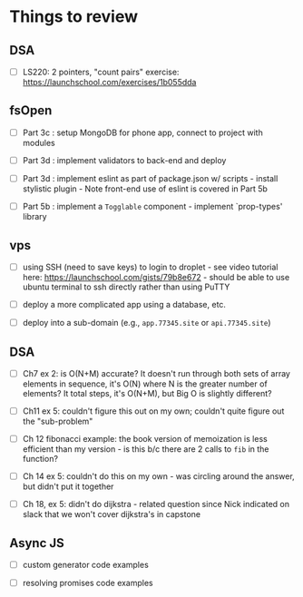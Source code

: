 # Things to review

## DSA
- [ ] LS220: 2 pointers, "count pairs" exercise: https://launchschool.com/exercises/1b055dda

## fsOpen
- [ ] Part 3c : setup MongoDB for phone app, connect to project with modules
- [ ] Part 3d : implement validators to back-end and deploy
- [ ] Part 3d : implement eslint as part of package.json w/ scripts
                - install stylistic plugin
                - Note front-end use of eslint is covered in Part 5b

- [ ] Part 5b : implement a `Togglable` component
                - implement `prop-types' library

## vps
- [ ] using SSH (need to save keys) to login to droplet 
      - see video tutorial here: https://launchschool.com/gists/79b8e672
      - should be able to use ubuntu terminal to ssh directly rather than using PuTTY

- [ ] deploy a more complicated app using a database, etc.
- [ ] deploy into a sub-domain (e.g., `app.77345.site` or `api.77345.site`)


## DSA
- [ ] Ch7 ex 2:  is O(N+M) accurate?  It doesn't run through both sets of array elements in sequence, it's O(N) where N is the greater number of elements?  It total steps, it's O(N+M), but Big O is slightly different?
- [ ] Ch11 ex 5: couldn't figure this out on my own;  couldn't quite figure out the "sub-problem"
- [ ] Ch 12 fibonacci example:  the book version of memoization is less efficient than my version
      - is this b/c there are 2 calls to `fib` in the function?
- [ ] Ch 14 ex 5:  couldn't do this on my own - was circling around the answer, but didn't put it together
- [ ] Ch 18, ex 5:  didn't do dijkstra - related question since Nick indicated on slack that we won't cover dijkstra's in capstone


## Async JS
- [ ] custom generator code examples
- [ ] resolving promises code examples


